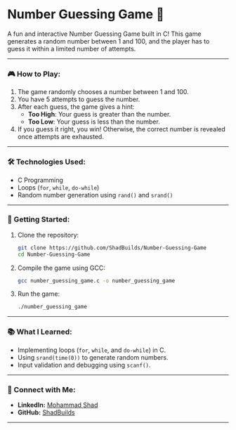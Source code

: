 # Number Guessing Game 🎲  
A fun and interactive Number Guessing Game built in C! This game generates a random number between 1 and 100, and the player has to guess it within a limited number of attempts.  

---

### 🎮 How to Play:  
1. The game randomly chooses a number between 1 and 100.  
2. You have 5 attempts to guess the number.  
3. After each guess, the game gives a hint:  
   - **Too High**: Your guess is greater than the number.  
   - **Too Low**: Your guess is less than the number.  
4. If you guess it right, you win! Otherwise, the correct number is revealed once attempts are exhausted.  

---

### 🛠️ Technologies Used:  
- C Programming  
- Loops (`for`, `while`, `do-while`)  
- Random number generation using `rand()` and `srand()`  

---

### 🚀 Getting Started:  
1. Clone the repository:  
    ```bash
    git clone https://github.com/ShadBuilds/Number-Guessing-Game
    cd Number-Guessing-Game
    ```
2. Compile the game using GCC:  
    ```bash
    gcc number_guessing_game.c -o number_guessing_game
    ```
3. Run the game:  
    ```bash
    ./number_guessing_game
    ```

---

### 📚 What I Learned:  
- Implementing loops (`for`, `while`, and `do-while`) in C.  
- Using `srand(time(0))` to generate random numbers.  
- Input validation and debugging using `scanf()`.  

---

### 🔗 Connect with Me:  
- **LinkedIn:** [Mohammad Shad](https://www.linkedin.com/in/mohammad-shad-9a378b343/)  
- **GitHub:** [ShadBuilds](https://github.com/ShadBuilds)  

---
